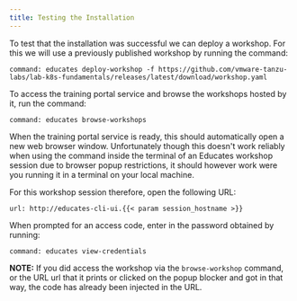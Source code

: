 ```yaml
---
title: Testing the Installation
---
```


To test that the installation was successful we can deploy a workshop. For this
we will use a previously published workshop by running the command:

```terminal:execute
command: educates deploy-workshop -f https://github.com/vmware-tanzu-labs/lab-k8s-fundamentals/releases/latest/download/workshop.yaml
```

To access the training portal service and browse the workshops hosted by it,
run the command:

```terminal:execute
command: educates browse-workshops
```

When the training portal service is ready, this should automatically open a new
web browser window. Unfortunately though this doesn't work reliably when using
the command inside the terminal of an Educates workshop session due to browser
popup restrictions, it should however work were you running it in a terminal on
your local machine.

For this workshop session therefore, open the following URL:

```dashboard:open-url
url: http://educates-cli-ui.{{< param session_hostname >}}
```

When prompted for an access code, enter in the password obtained by running:

```terminal:execute
command: educates view-credentials
```

**NOTE:** If you did access the workshop via the `browse-workshop` command, 
or the URL url that it prints or clicked on the popup blocker and got in that way, 
the code has already been injected in the URL.